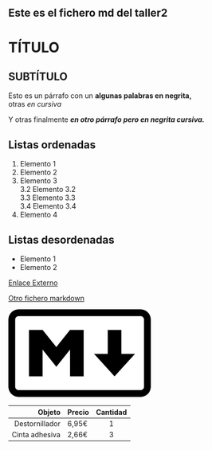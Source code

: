 ## Este es el fichero md del taller2 
# TÍTULO
## SUBTÍTULO  

Esto es un párrafo con un **algunas palabras en negrita,**  
otras _en cursiva_

Y otras finalmente ***en otro párrafo pero en negrita cursiva.***

## Listas ordenadas 

1. Elemento 1
2. Elemento 2
3. Elemento 3  
3.2 Elemento 3.2  
3.3 Elemento 3.3  
3.4 Elemento 3.4
4. Elemento 4

## Listas desordenadas

* Elemento 1  
* Elemento 2  

[Enlace Externo](https://lumigv.github.io/iaw_202324/unidad1/taller2.html)

[Otro fichero markdown](Otro%20fichero%20markdown.md)

![Markdown](img/markdown.png "Imagen de Markdown")

|Objeto|Precio|Cantidad|
|----:|:----|:----:|
|Destornillador|6,95€|1|
|Cinta adhesiva|2,66€|3|
